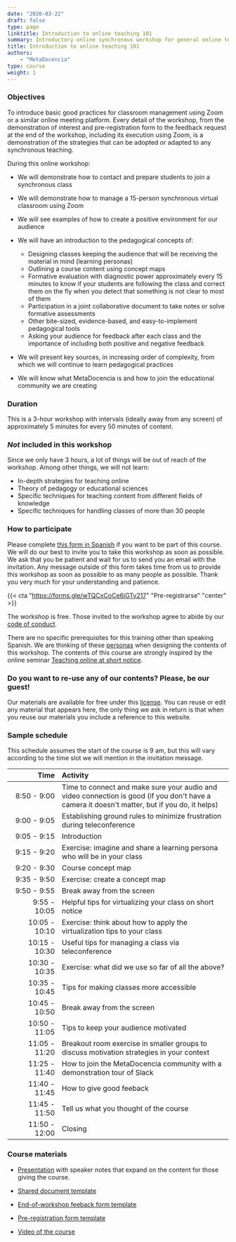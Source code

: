 ```yaml
---
date: "2020-03-22"
draft: false
type: page
linktitle: Introduction to online teaching 101
summary: Introductory online synchronous workshop for general online teaching. 
title: Introduction to online teaching 101
authors: 
    - "MetaDocencia"
type: course
weight: 1
---
```



### Objectives 

To introduce basic good practices for classroom management using Zoom or a similar online meeting platform. Every detail of the workshop, from the demonstration of interest and pre-registration form to the feedback request at the end of the workshop, including its execution using Zoom, is a demonstration of the strategies that can be adopted or adapted to any synchronous teaching.

During this online workshop:

* We will demonstrate how to contact and prepare students to join a synchronous class

* We will demonstrate how to manage a 15-person synchronous virtual classroom using Zoom

* We will see examples of how to create a positive environment for our audience

* We will have an introduction to the pedagogical concepts of:  
  - Designing classes keeping the audience that will be receiving the material in mind (learning personas)
  - Outlining a course content using concept maps
  - Formative evaluation with diagnostic power approximately every 15 minutes to know if your students are following the class and correct them on the fly when you detect that something is not clear to most of them
  - Participation in a joint collaborative document to take notes or solve formative assessments
  - Other bite-sized, evidence-based, and easy-to-implement pedagogical tools
  - Asking your audience for feedback after each class and the importance of including both positive and negative feedback

* We will present key sources, in increasing order of complexity, from which we will continue to learn pedagogical practices

* We will know what MetaDocencia is and how to join the educational community we are creating

### Duration

This is a 3-hour workshop with intervals (ideally away from any screen) of approximately 5 minutes for every 50 minutes of content.

### _Not_ included in this workshop

Since we only have 3 hours, a lot of things will be out of reach of the workshop. Among other things, we will not learn:

* In-depth strategies for teaching online
* Theory of pedagogy or educational sciences
* Specific techniques for teaching content from different fields of knowledge
* Specific techniques for handling classes of more than 30 people

### How to participate 

Please complete [this form in Spanish](https://forms.gle/wTQCxCoCe6jGTy217) if you want to be part of this course. We will do our best to invite you to take this workshop as soon as possible. We ask that you be patient and wait for us to send you an email with the invitation. Any message outside of this form takes time from us to provide this workshop as soon as possible to as many people as possible. Thank you very much for your understanding and patience.

{{< cta "https://forms.gle/wTQCxCoCe6jGTy217" "Pre-registrarse" "center" >}}

The workshop is free. Those invited to the workshop agree to abide by our [code of conduct](cdc).

There are no specific prerequisites for this training other than speaking Spanish. We are thinking of these [personas](post/personas-tipo/) when designing the contents of this workshop. The contents of this course are strongly inspired by the online seminar [Teaching online at short notice](post/gwilson-webinar). 

### Do you want to re-use any of our contents? Please, be our guest!

Our materials are available for free under this [license](https://creativecommons.org/licenses/by/4.0/deed.es). You can reuse or edit any material that appears here, the only thing we ask in return is that when you reuse our materials you include a reference to this website.

### Sample schedule 

This schedule assumes the start of the course is 9 am, but this will vary according to the time slot we will mention in the invitation message.

| Time | Activity |
| ------:|:----------- |
| <img width="150"/> 8:50 - 9:00 | Time to connect and make sure your audio and video connection is good (if you don't have a camera it doesn't matter, but if you do, it helps) |
|9:00 - 9:05 | Establishing ground rules to minimize frustration during teleconference |
|9:05 - 9:15 | Introduction |
|9:15 - 9:20 | Exercise: imagine and share a learning persona who will be in your class |
|9:20 - 9:30 | Course concept map |
|9:35 - 9:50 | Exercise: create a concept map |
|9:50 - 9:55 | Break away from the screen |
|9:55 - 10:05 | Helpful tips for virtualizing your class on short notice |
|10:05 - 10:10| Exercise: think about how to apply the virtualization tips to your class |
|10:15 - 10:30| Useful tips for managing a class via teleconference |
|10:30 - 10:35| Exercise: what did we use so far of all the above? |
|10:35 - 10:45| Tips for making classes more accessible|
|10:45 - 10:50| Break away from the screen |
|10:50 - 11:05| Tips to keep your audience motivated |
|11:05 - 11:20| Breakout room exercise in smaller groups to discuss motivation strategies in your context |
|11:25 - 11:40| How to join the MetaDocencia community with a demonstration tour of Slack |
|11:40 - 11:45| How to give good feeback |
|11:45 - 11:50| Tell us what you thought of the course |
|11:50 - 12:00| Closing |

### Course materials

* [Presentation](https://docs.google.com/presentation/d/1SmjIGRGxbXJV1RGeY3q0pp52y8FrNVe1LDFcnpF0oaM/edit?usp=sharing) with speaker notes that expand on the content for those giving the course.

* [Shared document template](https://docs.google.com/document/d/1L0I9hxbLZI2LnIkdfxfIOi79Pb2P4L6ihpbKZOSS8j8/edit?usp=sharing)

* [End-of-workshop feeback form template](https://docs.google.com/forms/d/1d5bcNB6aMVbm1tmM5uK4Eox87qJIydDnHV46LUC2Aig/edit)

* [Pre-registration form template](https://docs.google.com/forms/d/1vG8lXYFMUXqY2FTWzpElXp3DcFU49f_aCi0lYjIibjs/edit)

* [Video of the course](https://www.youtube.com/watch?v=ojh4KgV0p3g)
